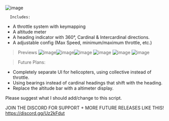 ![image](https://github.com/user-attachments/assets/8b6cf06a-dc19-4fdd-8c7f-78414f0eaaee)

                         
      Includes:
* A throttle system with keymapping
* A altitude meter
* A heading indicator with 360°, Cardinal & Intercardinal directions.
* A adjustable config (Max Speed, minimum/maximum throttle, etc.)

> Previews
![image](https://github.com/user-attachments/assets/71784e12-6f65-4cd2-81e9-db5c5cbd99e5)![image](https://github.com/user-attachments/assets/bca9d83a-38cd-4a33-97e2-1a2457c5ecf5)![image](https://github.com/user-attachments/assets/95fa7409-443f-4572-af2a-d0cc45b47844)
![image](https://github.com/user-attachments/assets/5918ccb1-279f-4373-a03e-b825a352680c)
![image](https://github.com/user-attachments/assets/648fb1fc-29ea-473e-8c62-25bc4dc0c786)
![image](https://github.com/user-attachments/assets/0c7253b3-6bea-4f6c-9dba-d92d983c9433)



> Future Plans:

* Completely separate UI for helicopters, using collective instead of throttle.
* Using bearings instead of cardinal headings that shift with the heading.
* Replace the altitude bar with a altimeter display.

Please suggest what I should add/change to this script. 

JOIN THE DISCORD FOR SUPPORT + MORE FUTURE RELEASES LIKE THIS! https://discord.gg/Uz2kFdut

